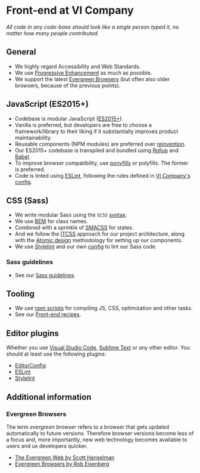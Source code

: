 # Front-end at VI Company

_All code in any code-base should look like a single person typed it, no matter how many people contributed._

## General

* We highly regard Accessibility and Web Standards.
* We use [Progressive Enhancement](https://www.gov.uk/service-manual/technology/using-progressive-enhancement) as much as possible.
* We support the latest [Evergreen Browsers](#evergreen-browsers) (but often also older browsers, because of the previous points).

## JavaScript (ES2015+)

* Codebase is modular JavaScript ([ES2015+](http://www.ecma-international.org/ecma-262/7.0/)).
* Vanilla is preferred, but developers are free to choose a framework/library to their liking if it substantially improves product maintainability.
* Reusable components (NPM modules) are preferred over [reinvention](https://www.freecodecamp.org/news/how-to-stand-on-shoulders-16e8cfbc127b/).
* Our ES2015+ codebase is transpiled and bundled using [Rollup](https://rollupjs.org/) and [Babel](https://babeljs.io).
* To improve browser compatibility, use [ponyfills](https://github.com/sindresorhus/ponyfill) or polyfills. The former is preferred.
* Code is linted using [ESLint](http://eslint.org), following the rules defined in [VI Company's config](https://www.npmjs.com/package/eslint-config-vi).

## CSS (Sass)

* We write modular Sass using the `SCSS` [syntax](http://www.sass-lang.com/documentation/file.SASS_REFERENCE.html#syntax).
* We use [BEM](https://en.bem.info) for class names.
* Combined with a sprinkle of [SMACSS](https://smacss.com) for states.
* And we follow the [ITCSS](https://www.xfive.co/blog/itcss-scalable-maintainable-css-architecture) approach for our project architecture, along with the [Atomic design](http://atomicdesign.bradfrost.com) methodology for setting up our components.
* We use [Stylelint](http://stylelint.io) and our own [config](https://www.npmjs.com/package/stylelint-config-vi) to lint our Sass code.

### Sass guidelines

* See our [Sass guidelines](SASS.md).

## Tooling

* We use [npm scripts](https://docs.npmjs.com/misc/scripts) for compiling JS, CSS, optimization and other tasks.
* See our [Front-end recipes](https://github.com/vicompany/front-end-recipes).

## Editor plugins

Whether you use [Visual Studio Code](https://code.visualstudio.com), [Sublime Text](https://www.sublimetext.com) or any other editor. You should at least use the following plugins:

* [EditorConfig](http://editorconfig.org)
* [ESLint](http://eslint.org)
* [Stylelint](http://stylelint.io)

## Additional information

### Evergreen Browsers

The term _evergreen browser_ refers to a browser that gets updated automatically to future versions.
Therefore browser versions become less of a focus and, more importantly, new web technology becomes available to users and us developers quicker.

* [The Evergreen Web by Scott Hanselman](http://www.hanselman.com/blog/TheEvergreenWeb.aspx)
* [Evergreen Browsers by Rob Eisenberg](http://eisenbergeffect.bluespire.com/evergreen-browsers/)
